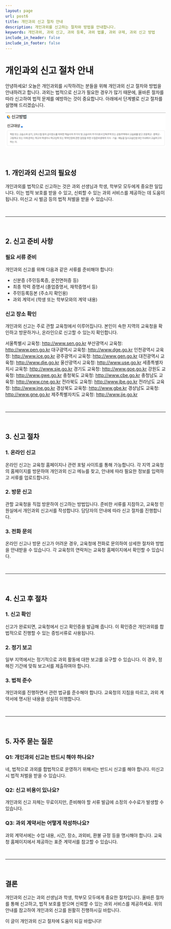 ```yaml
---
layout: page
url: post6
title: 개인과외 신고 절차 안내
description: 개인과외를 신고하는 절차와 방법을 안내합니다.
keywords: 개인과외, 과외 신고, 과외 등록, 과외 법률, 과외 규제, 과외 신고 방법
include_in_header: false
include_in_footer: false
---
```


# 개인과외 신고 절차 안내

안녕하세요! 오늘은 개인과외를 시작하려는 분들을 위해 개인과외 신고 절차와 방법을 안내하려고 합니다. 과외는 법적으로 신고가 필요한 경우가 많기 때문에, 올바른 절차를 따라 신고하여 법적 문제를 예방하는 것이 중요합니다. 아래에서 단계별로 신고 절차를 설명해 드리겠습니다.

![개인과외 신고](../assets/images/post6.png)

<br>

## **1. 개인과외 신고의 필요성**

개인과외를 법적으로 신고하는 것은 과외 선생님과 학생, 학부모 모두에게 중요한 일입니다. 이는 법적 보호를 받을 수 있고, 신뢰할 수 있는 과외 서비스를 제공하는 데 도움이 됩니다. 미신고 시 벌금 등의 법적 처벌을 받을 수 있습니다.

<br>

________
<br>

## **2. 신고 준비 사항**

### 필요 서류 준비

개인과외 신고를 위해 다음과 같은 서류를 준비해야 합니다:
- 신분증 (주민등록증, 운전면허증 등)
- 최종 학력 증명서 (졸업증명서, 재학증명서 등)
- 주민등록등본 (주소지 확인용)
- 과외 계약서 (학생 또는 학부모와의 계약 내용)

### 신고 장소 확인

개인과외 신고는 주로 관할 교육청에서 이루어집니다. 본인이 속한 지역의 교육청을 확인하고 방문하거나, 온라인으로 신고할 수 있는지 확인합니다.

서울특별시 교육청: http://www.sen.go.kr
부산광역시 교육청: http://www.pen.go.kr
대구광역시 교육청: http://www.dge.go.kr
인천광역시 교육청: http://www.ice.go.kr
광주광역시 교육청: http://www.gen.go.kr
대전광역시 교육청: http://www.dje.go.kr
울산광역시 교육청: http://www.use.go.kr
세종특별자치시 교육청: http://www.sje.go.kr
경기도 교육청: http://www.goe.go.kr
강원도 교육청: http://www.gwe.go.kr
충청북도 교육청: http://www.cbe.go.kr
충청남도 교육청: http://www.cne.go.kr
전라북도 교육청: http://www.jbe.go.kr
전라남도 교육청: http://www.jne.go.kr
경상북도 교육청: http://www.gbe.kr
경상남도 교육청: http://www.gne.go.kr
제주특별자치도 교육청: http://www.jje.go.kr

<br>

________
<br>

## **3. 신고 절차**

### 1. 온라인 신고

온라인 신고는 교육청 홈페이지나 관련 포털 사이트를 통해 가능합니다. 각 지역 교육청의 홈페이지를 방문하여 개인과외 신고 메뉴를 찾고, 안내에 따라 필요한 정보를 입력하고 서류를 업로드합니다.

### 2. 방문 신고

관할 교육청을 직접 방문하여 신고하는 방법입니다. 준비한 서류를 지참하고, 교육청 민원실에서 개인과외 신고서를 작성합니다. 담당자의 안내에 따라 신고 절차를 진행합니다.

### 3. 전화 문의

온라인 신고나 방문 신고가 어려운 경우, 교육청에 전화로 문의하여 상세한 절차와 방법을 안내받을 수 있습니다. 각 교육청의 연락처는 교육청 홈페이지에서 확인할 수 있습니다.

<br>

________
<br>

## **4. 신고 후 절차**

### 1. 신고 확인

신고가 완료되면, 교육청에서 신고 확인증을 발급해 줍니다. 이 확인증은 개인과외를 합법적으로 진행할 수 있는 증빙서류로 사용됩니다.

### 2. 정기 보고

일부 지역에서는 정기적으로 과외 활동에 대한 보고를 요구할 수 있습니다. 이 경우, 정해진 기간에 맞춰 보고서를 제출하여야 합니다.

### 3. 법적 준수

개인과외를 진행하면서 관련 법규를 준수해야 합니다. 교육청의 지침을 따르고, 과외 계약서에 명시된 내용을 성실히 이행합니다.

<br>

________
<br>

## **5. 자주 묻는 질문**

### Q1: 개인과외 신고는 반드시 해야 하나요?
네, 법적으로 과외를 합법적으로 운영하기 위해서는 반드시 신고를 해야 합니다. 미신고 시 법적 처벌을 받을 수 있습니다.

### Q2: 신고 비용이 있나요?
개인과외 신고 자체는 무료이지만, 준비해야 할 서류 발급에 소정의 수수료가 발생할 수 있습니다.

### Q3: 과외 계약서는 어떻게 작성하나요?
과외 계약서에는 수업 내용, 시간, 장소, 과외비, 환불 규정 등을 명시해야 합니다. 교육청 홈페이지에서 제공하는 표준 계약서를 참고할 수 있습니다.

<br>

________
<br>

## **결론**

개인과외 신고는 과외 선생님과 학생, 학부모 모두에게 중요한 절차입니다. 올바른 절차를 통해 신고하고, 법적 보호를 받으며 신뢰할 수 있는 과외 서비스를 제공하세요. 위의 안내를 참고하여 개인과외 신고를 원활히 진행하시길 바랍니다.

이 글이 개인과외 신고 절차에 도움이 되길 바랍니다!

